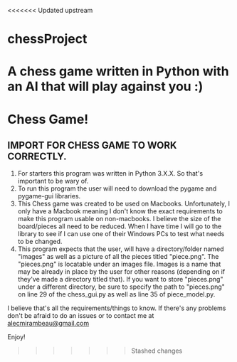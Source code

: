 <<<<<<< Updated upstream
# chessProject
A chess game written in Python with an AI that will play against you :)
=======
# Chess Game!

## IMPORT FOR CHESS GAME TO WORK CORRECTLY.

1. For starters this program was written in Python 3.X.X. So that's important to be wary of.
1. To run this program the user will need to download the pygame and pygame-gui libraries.
1. This Chess game was created to be used on Macbooks. Unfortunately, I only have a Macbook meaning I don't know the exact requirements to make this program usable on 
non-macbooks. I believe the size of the board/pieces all need to be reduced. When I have time I will go to the library to see if I can use one of their Windows PCs to 
test what needs to be changed.
1. This program expects that the user, will have a directory/folder named "images" as well as a picture of all the pieces titled "piece.png". The "pieces.png" is 
locatable under an images file. Images is a name that may be already in place by the user for other reasons (depending on if they've made a directory titled that). If 
you want to store "pieces.png" under a different directory, be sure to specify the path to "pieces.png" on line 29 of the chess_gui.py as well as line 35 of 
piece_model.py.

I believe that's all the requirements/things to know. If there's any problems don't be afraid to do an issues or to contact me at alecmirambeau@gmail.com

Enjoy!

>>>>>>> Stashed changes

